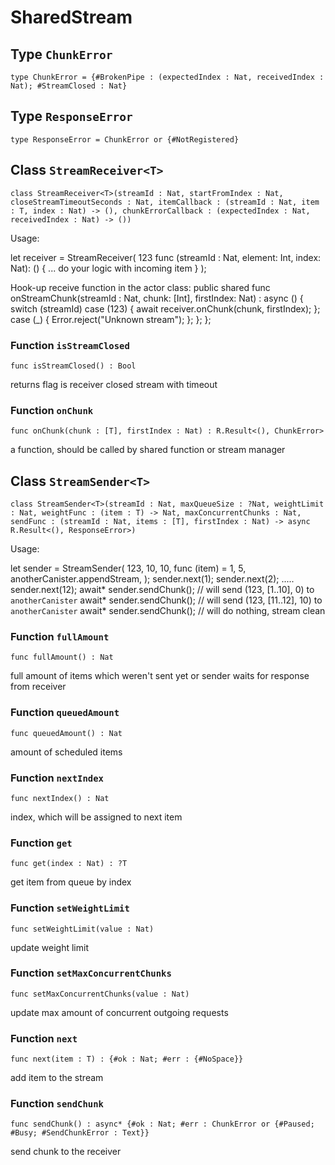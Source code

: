 # SharedStream

## Type `ChunkError`
``` motoko
type ChunkError = {#BrokenPipe : (expectedIndex : Nat, receivedIndex : Nat); #StreamClosed : Nat}
```


## Type `ResponseError`
``` motoko
type ResponseError = ChunkError or {#NotRegistered}
```


## Class `StreamReceiver<T>`

``` motoko
class StreamReceiver<T>(streamId : Nat, startFromIndex : Nat, closeStreamTimeoutSeconds : Nat, itemCallback : (streamId : Nat, item : T, index : Nat) -> (), chunkErrorCallback : (expectedIndex : Nat, receivedIndex : Nat) -> ())
```

Usage:

let receiver = StreamReceiver<Int>(
  123
  func (streamId : Nat, element: Int, index: Nat): () {
    ... do your logic with incoming item
  }
);

Hook-up receive function in the actor class:
public shared func onStreamChunk(streamId : Nat, chunk: [Int], firstIndex: Nat) : async () {
  switch (streamId) case (123) { await receiver.onChunk(chunk, firstIndex); }; case (_) { Error.reject("Unknown stream"); }; };
};

### Function `isStreamClosed`
``` motoko
func isStreamClosed() : Bool
```

returns flag is receiver closed stream with timeout


### Function `onChunk`
``` motoko
func onChunk(chunk : [T], firstIndex : Nat) : R.Result<(), ChunkError>
```

a function, should be called by shared function or stream manager

## Class `StreamSender<T>`

``` motoko
class StreamSender<T>(streamId : Nat, maxQueueSize : ?Nat, weightLimit : Nat, weightFunc : (item : T) -> Nat, maxConcurrentChunks : Nat, sendFunc : (streamId : Nat, items : [T], firstIndex : Nat) -> async R.Result<(), ResponseError>)
```

Usage:

let sender = StreamSender<Int>(
  123,
  10,
  10,
  func (item) = 1,
  5,
  anotherCanister.appendStream,
);
sender.next(1);
sender.next(2);
.....
sender.next(12);
await* sender.sendChunk(); // will send (123, [1..10], 0) to `anotherCanister`
await* sender.sendChunk(); // will send (123, [11..12], 10) to `anotherCanister`
await* sender.sendChunk(); // will do nothing, stream clean

### Function `fullAmount`
``` motoko
func fullAmount() : Nat
```

full amount of items which weren't sent yet or sender waits for response from receiver


### Function `queuedAmount`
``` motoko
func queuedAmount() : Nat
```

amount of scheduled items


### Function `nextIndex`
``` motoko
func nextIndex() : Nat
```

index, which will be assigned to next item


### Function `get`
``` motoko
func get(index : Nat) : ?T
```

get item from queue by index


### Function `setWeightLimit`
``` motoko
func setWeightLimit(value : Nat)
```

update weight limit


### Function `setMaxConcurrentChunks`
``` motoko
func setMaxConcurrentChunks(value : Nat)
```

update max amount of concurrent outgoing requests


### Function `next`
``` motoko
func next(item : T) : {#ok : Nat; #err : {#NoSpace}}
```

add item to the stream


### Function `sendChunk`
``` motoko
func sendChunk() : async* {#ok : Nat; #err : ChunkError or {#Paused; #Busy; #SendChunkError : Text}}
```

send chunk to the receiver
